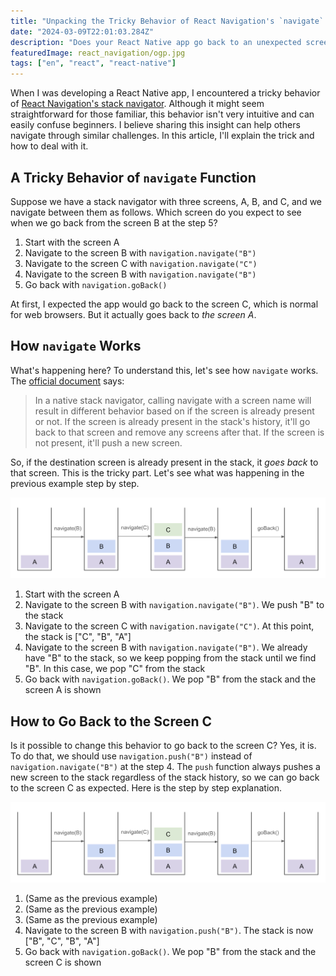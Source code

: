 ```yaml
---
title: "Unpacking the Tricky Behavior of React Navigation's `navigate` Function"
date: "2024-03-09T22:01:03.284Z"
description: "Does your React Native app go back to an unexpected screen? Here's how to deal with it."
featuredImage: react_navigation/ogp.jpg
tags: ["en", "react", "react-native"]
---
```


When I was developing a React Native app, I encountered a tricky behavior of [React Navigation's stack navigator](https://reactnavigation.org/docs/native-stack-navigator/). Although it might seem straightforward for those familiar, this behavior isn't very intuitive and can easily confuse beginners. I believe sharing this insight can help others navigate through similar challenges. In this article, I'll explain the trick and how to deal with it.

## A Tricky Behavior of `navigate` Function

Suppose we have a stack navigator with three screens, A, B, and C, and we navigate between them as follows. Which screen do you expect to see when we go back from the screen B at the step 5?

1. Start with the screen A
2. Navigate to the screen B with `navigation.navigate("B")`
3. Navigate to the screen C with `navigation.navigate("C")`
4. Navigate to the screen B with `navigation.navigate("B")`
5. Go back with `navigation.goBack()`

At first, I expected the app would go back to the screen C, which is normal for web browsers. But it actually goes back to *the screen A*.

## How `navigate` Works

What's happening here? To understand this, let's see how `navigate` works. The [official document](https://reactnavigation.org/docs/navigation-prop/#navigate) says:

> In a native stack navigator, calling navigate with a screen name will result in different behavior based on if the screen is already present or not. If the screen is already present in the stack's history, it'll go back to that screen and remove any screens after that. If the screen is not present, it'll push a new screen.

So, if the destination screen is already present in the stack, it *goes back* to that screen. This is the tricky part. Let's see what was happening in the previous example step by step.

![](./navigate.png)

1. Start with the screen A
2. Navigate to the screen B with `navigation.navigate("B")`. We push "B" to the stack
3. Navigate to the screen C with `navigation.navigate("C")`. At this point, the stack is ["C", "B", "A"]
4. Navigate to the screen B with `navigation.navigate("B")`. We already have "B" to the stack, so we keep popping from the stack until we find "B". In this case, we pop "C" from the stack
5. Go back with `navigation.goBack()`. We pop "B" from the stack and the screen A is shown


## How to Go Back to the Screen C

Is it possible to change this behavior to go back to the screen C? Yes, it is. To do that, we should use `navigation.push("B")` instead of `navigation.navigate("B")` at the step 4. The `push` function always pushes a new screen to the stack regardless of the stack history, so we can go back to the screen C as expected. Here is the step by step explanation.

![](./navigate.png)

1. (Same as the previous example)
2. (Same as the previous example)
3. (Same as the previous example)
4. Navigate to the screen B with `navigation.push("B")`. The stack is now ["B", "C", "B", "A"]
5. Go back with `navigation.goBack()`. We pop "B" from the stack and the screen C is shown